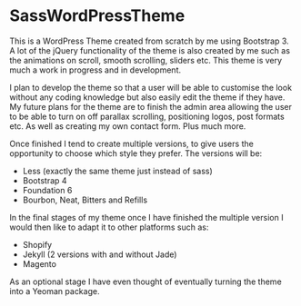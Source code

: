 # SassWordPressTheme
This is a WordPress Theme created from scratch by me using Bootstrap 3. A lot of the jQuery functionality of the theme is also created by me such as the animations on scroll, smooth scrolling, sliders etc. This theme is very much a work in progress and in development.

I plan to develop the theme so that a user will be able to customise the look without any coding knowledge but also easily edit the theme if they have. My future plans for the theme are to finish the admin area allowing the user to be able to turn on off parallax scrolling, positioning logos, post formats etc. As well as creating my own contact form. Plus much more.

Once finished I tend to create multiple versions, to give users the opportunity to choose which style they prefer. The versions will be:
- Less (exactly the same theme just instead of sass)
- Bootstrap 4
- Foundation 6
- Bourbon, Neat, Bitters and Refills

In the final stages of my theme once I have finished the multiple version I would then like to adapt it to other platforms such as:
- Shopify
- Jekyll (2 versions with and without Jade)
- Magento

As an optional stage I have even thought of eventually turning the theme into a Yeoman package.
